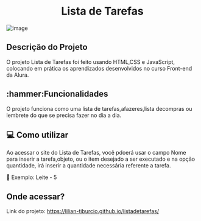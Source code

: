 <h1 align="center">Lista de Tarefas</h1>

![image](https://user-images.githubusercontent.com/112278577/225151719-86df19b0-3d53-4d22-9c8f-e5f00c9d81e1.png)

<h2>Descrição do Projeto</h2>

<p> O projeto Lista de Tarefas foi feito usando HTML,CSS e JavaScript, colocando em prática os aprendizados desenvolvidos no curso Front-end da Alura.</p>

<h2>:hammer:Funcionalidades</h2>
<p>O projeto funciona como uma lista de tarefas,afazeres,lista decompras ou lembrete do que se precisa fazer no dia a dia.</p>

<h2> 💻 Como utilizar</h2>

<p>Ao acessar o site do Lista de Tarefas, você pdoerá usar o campo Nome para inserir a tarefa,objeto, ou o item desejado a ser executado e na opção quantidade, irá inserir a quantidade necessária referente a tarefa.</p>

🥛 Exemplo: Leite - 5

<h2>Onde acessar?</h2>

Link do projeto: https://lilian-tiburcio.github.io/listadetarefas/
